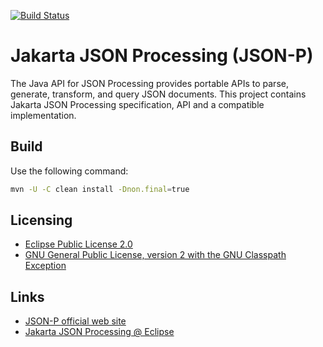 [![Build Status](https://travis-ci.org/eclipse-ee4j/jsonp.svg?branch=master)](https://travis-ci.org/eclipse-ee4j/jsonp)

# Jakarta JSON Processing (JSON-P)

The Java API for JSON Processing provides portable APIs to parse, generate, transform, and query JSON documents. This project contains Jakarta JSON Processing specification, API and a compatible implementation.

## Build

Use the following command:
```bash
mvn -U -C clean install -Dnon.final=true
```

## Licensing

- [Eclipse Public License 2.0](https://projects.eclipse.org/license/epl-2.0)
- [GNU General Public License, version 2 with the GNU Classpath Exception](https://projects.eclipse.org/license/secondary-gpl-2.0-cp)

## Links

- [JSON-P official web site](https://eclipse-ee4j.github.io/jsonp)
- [Jakarta JSON Processing @ Eclipse](https://projects.eclipse.org/projects/ee4j.jsonp)
